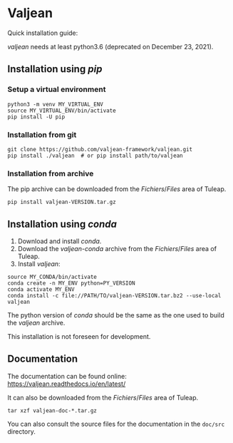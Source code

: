 # Valjean #

Quick installation guide:

*valjean* needs at least python3.6 (deprecated on December 23, 2021).

## Installation using *pip* ##

### Setup a virtual environment ###

```
python3 -m venv MY_VIRTUAL_ENV
source MY_VIRTUAL_ENV/bin/activate
pip install -U pip
```

### Installation from git ###

```
git clone https://github.com/valjean-framework/valjean.git
pip install ./valjean  # or pip install path/to/valjean
```

### Installation from archive ###

The pip archive can be downloaded from the *Fichiers*/*Files* area of Tuleap.

```
pip install valjean-VERSION.tar.gz
```


## Installation using *conda* ##

1. Download and install *conda*.
2. Download the *valjean-conda* archive from the *Fichiers*/*Files* area of
   Tuleap.
3. Install *valjean*:

```
source MY_CONDA/bin/activate
conda create -n MY_ENV python=PY_VERSION
conda activate MY_ENV
conda install -c file://PATH/TO/valjean-VERSION.tar.bz2 --use-local valjean
```

The python version of *conda* should be the same as the one used to build the
*valjean* archive.

This installation is not foreseen for development.


## Documentation ##

The documentation can be found online: https://valjean.readthedocs.io/en/latest/

It can also be downloaded from the *Fichiers*/*Files* area of Tuleap.

```
tar xzf valjean-doc-*.tar.gz
```

You can also consult the source files for the documentation in the ``doc/src``
directory.

